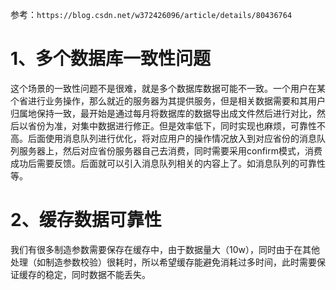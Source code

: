 参考：`https://blog.csdn.net/w372426096/article/details/80436764`



# 1、多个数据库一致性问题

这个场景的一致性问题不是很难，就是多个数据库数据可能不一致。一个用户在某个省进行业务操作，那么就近的服务器为其提供服务，但是相关数据需要和其用户归属地保持一致，最开始是通过每月将数据库的数据导出成文件然后进行对比，然后以省份为准，对集中数据进行修正。但是效率低下，同时实现也麻烦，可靠性不高。后面使用消息队列进行优化，将对应用户的操作情况放入到对应省份的消息队列服务器上，然后对应省份服务器自己去消费，同时需要采用confirm模式，消费成功后需要反馈。后面就可以引入消息队列相关的内容上了。如消息队列的可靠性等。



# 2、缓存数据可靠性

我们有很多制造参数需要保存在缓存中，由于数据量大（10w），同时由于在其他处理（如制造参数校验）很耗时，所以希望缓存能避免消耗过多时间，此时需要保证缓存的稳定，同时数据不能丢失。









